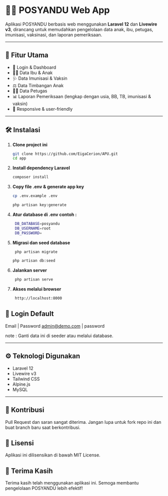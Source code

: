 # 🧒💉 POSYANDU Web App

Aplikasi POSYANDU berbasis web menggunakan **Laravel 12** dan **Livewire v3**, dirancang untuk memudahkan pengelolaan data anak, ibu, petugas, imunisasi, vaksinasi, dan laporan pemeriksaan.

---

## 🚀 Fitur Utama

- 🔐 Login & Dashboard
- 👩‍👦 Data Ibu & Anak
- 🩺 Data Imunisasi & Vaksin
- ⚖️ Data Timbangan Anak
- 👨‍⚕️ Data Petugas
- 📊 Laporan Pemeriksaan (lengkap dengan usia, BB, TB, imunisasi & vaksin)
- 📱 Responsive & user-friendly

---

## 🛠️ Instalasi

1. **Clone project ini**
   ```bash
   git clone https://github.com/EigaCerion/APU.git
   cd app
2. **Install dependency Laravel**
   ```bash
   composer install
3. **Copy file .env & generate app key**
   ```bash
   cp .env.example .env
   ```
   ```bash
   php artisan key:generate
4. **Atur database di .env contoh :**
   ```bash
    DB_DATABASE=posyandu
    DB_USERNAME=root
    DB_PASSWORD=
5. **Migrasi dan seed database**
   ```bash
    php artisan migrate
    ```
    ```bash
    php artisan db:seed
5. **Jalankan server**
   ```bash
    php artisan serve
5. **Akses melalui browser**
   ```bash
    http://localhost:8000


## 🔐 Login Default

Email          | Password
admin@demo.com | password

note : Ganti data ini di seeder atau melalui database.

---

## ⚙️ Teknologi Digunakan

- Laravel 12
- Livewire v3
- Tailwind CSS
- Alpine.js
- MySQL

---

## 🤝 Kontribusi
Pull Request dan saran sangat diterima. Jangan lupa untuk fork repo ini dan buat branch baru saat berkontribusi.

## 📄 Lisensi
Aplikasi ini dilisensikan di bawah MIT License.

## 🙌 Terima Kasih
Terima kasih telah menggunakan aplikasi ini. Semoga membantu pengelolaan POSYANDU lebih efektif!